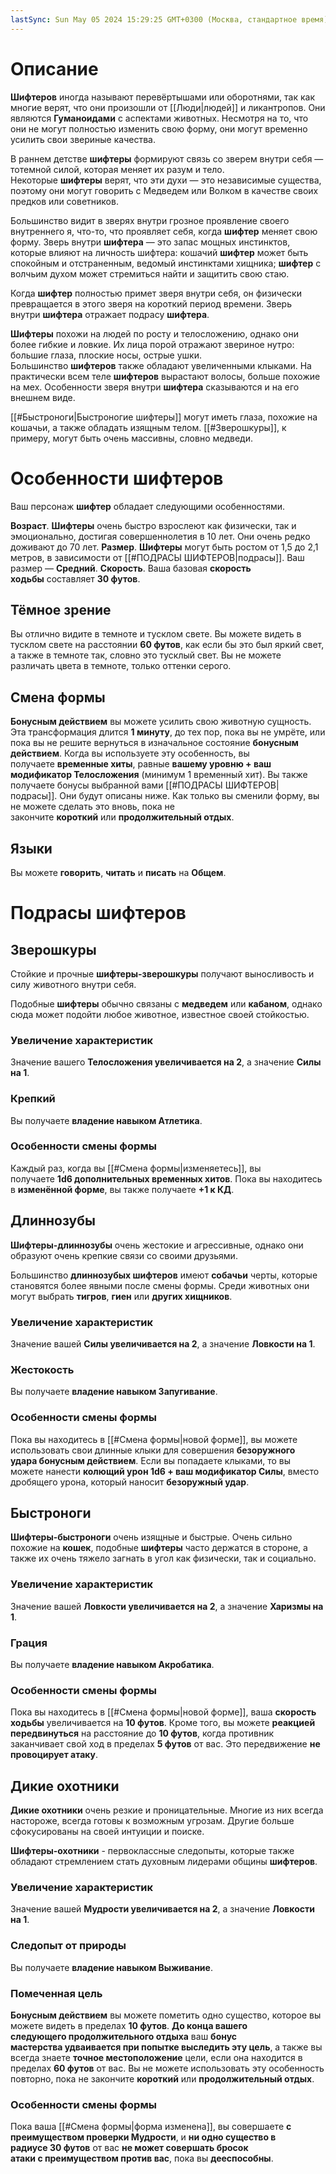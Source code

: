 ```yaml
---
lastSync: Sun May 05 2024 15:29:25 GMT+0300 (Москва, стандартное время)
---
```

# Описание

**Шифтеров** иногда называют перевёртышами или оборотнями, так как многие верят, что они произошли от [[Люди|людей]] и ликантропов. Они являются **Гуманоидами** с аспектами животных. Несмотря на то, что они не могут полностью изменить свою форму, они могут временно усилить свои звериные качества.

В раннем детстве **шифтеры** формируют связь со зверем внутри себя — тотемной силой, которая меняет их разум и тело. Некоторые **шифтеры** верят, что эти духи — это независимые существа, поэтому они могут говорить с Медведем или Волком в качестве своих предков или советников.

Большинство видит в зверях внутри грозное проявление своего внутреннего я, что-то, что проявляет себя, когда **шифтер** меняет свою форму. Зверь внутри **шифтера** — это запас мощных инстинктов, которые влияют на личность шифтера: кошачий **шифтер** может быть спокойным и отстраненным, ведомый инстинктами хищника; **шифтер** с волчьим духом может стремиться найти и защитить свою стаю.

Когда **шифтер** полностью примет зверя внутри себя, он физически превращается в этого зверя на короткий период времени. Зверь внутри **шифтера** отражает подрасу **шифтера**.

**Шифтеры** похожи на людей по росту и телосложению, однако они более гибкие и ловкие. Их лица порой отражают звериное нутро: большие глаза, плоские носы, острые ушки. Большинство **шифтеров** также обладают увеличенными клыками. На практически всем теле **шифтеров** вырастают волосы, больше похожие на мех. Особенности зверя внутри **шифтера** сказываются и на его внешнем виде.

[[#Быстроноги|Быстроногие шифтеры]] могут иметь глаза, похожие на кошачьи, а также обладать изящным телом. [[#Зверошкуры]], к примеру, могут быть очень массивны, словно медведи.

# Особенности шифтеров

Ваш персонаж **шифтер** обладает следующими особенностями.

**Возраст**. **Шифтеры** очень быстро взрослеют как физически, так и эмоционально, достигая совершеннолетия в 10 лет. Они очень редко доживают до 70 лет.
**Размер**. **Шифтеры** могут быть ростом от 1,5 до 2,1 метров, в зависимости от [[#ПОДРАСЫ ШИФТЕРОВ|подрасы]]. Ваш размер — **Средний**.
**Скорость**. Ваша базовая **скорость ходьбы** составляет **30 футов**.

## Тёмное зрение

Вы отлично видите в темноте и тусклом свете. Вы можете видеть в тусклом свете на расстоянии **60 футов**, как если бы это был яркий свет, а также в темноте так, словно это тусклый свет. Вы не можете различать цвета в темноте, только оттенки серого.

## Смена формы

**Бонусным действием** вы можете усилить свою животную сущность. Эта трансформация длится **1 минуту**, до тех пор, пока вы не умрёте, или пока вы не решите вернуться в изначальное состояние **бонусным действием**. Когда вы используете эту особенность, вы получаете **временные хиты**, равные **вашему уровню + ваш модификатор Телосложения** (минимум 1 временный хит). Вы также получаете бонусы выбранной вами [[#ПОДРАСЫ ШИФТЕРОВ|подрасы]]. Они будут описаны ниже. Как только вы сменили форму, вы не можете сделать это вновь, пока не закончите **короткий** или **продолжительный отдых**.

## Языки

Вы можете **говорить**, **читать** и **писать** на **Общем**.

# Подрасы шифтеров

## Зверошкуры

Стойкие и прочные **шифтеры-зверошкуры** получают выносливость и силу животного внутри себя.

Подобные **шифтеры** обычно связаны с **медведем** или **кабаном**, однако сюда может подойти любое животное, известное своей стойкостью.

### Увеличение характеристик

Значение вашего **Телосложения увеличивается на 2**, а значение **Силы на 1**.

### Крепкий

Вы получаете **владение навыком Атлетика**.

### Особенности смены формы

Каждый раз, когда вы [[#Смена формы|изменяетесь]], вы получаете **1d6 дополнительных временных хитов**. Пока вы находитесь в **изменённой форме**, вы также получаете **+1 к КД**.

## Длиннозубы

**Шифтеры-длиннозубы** очень жестокие и агрессивные, однако они образуют очень крепкие связи со своими друзьями.

Большинство **длиннозубых шифтеров** имеют **собачьи** черты, которые становятся более явными после смены формы. Среди животных они могут выбрать **тигров**, **гиен** или **других хищников**.

### Увеличение характеристик

Значение вашей **Силы увеличивается на 2**, а значение **Ловкости на 1**.

### Жестокость

Вы получаете **владение навыком Запугивание**.

### Особенности смены формы

Пока вы находитесь в [[#Смена формы|новой форме]], вы можете использовать свои длинные клыки для совершения **безоружного удара бонусным действием**. Если вы попадаете клыками, то вы можете нанести **колющий урон 1d6 + ваш модификатор Силы**, вместо дробящего урона, который наносит **безоружный удар**.

## Быстроноги

**Шифтеры-быстроноги** очень изящные и быстрые. Очень сильно похожие на **кошек**, подобные **шифтеры** часто держатся в стороне, а также их очень тяжело загнать в угол как физически, так и социально.

### Увеличение характеристик

Значение вашей **Ловкости увеличивается на 2**, а значение **Харизмы на 1**.

### Грация

Вы получаете **владение навыком Акробатика**.

### Особенности смены формы

Пока вы находитесь в [[#Смена формы|новой форме]], ваша **скорость ходьбы** увеличивается на **10 футов**. Кроме того, вы можете **реакцией передвинуться** на расстояние до **10 футов**, когда противник заканчивает свой ход в пределах **5 футов** от вас. Это передвижение **не провоцирует атаку**.

## Дикие охотники

**Дикие охотники** очень резкие и проницательные. Многие из них всегда настороже, всегда готовы к возможным угрозам. Другие больше сфокусированы на своей интуиции и поиске.

**Шифтеры-охотники** - первоклассные следопыты, которые также обладают стремлением стать духовным лидерами общины **шифтеров**.

### Увеличение характеристик

Значение вашей **Мудрости увеличивается на 2**, а значение **Ловкости на 1**.

### Следопыт от природы

Вы получаете **владение навыком Выживание**.

### Помеченная цель

**Бонусным действием** вы можете пометить одно существо, которое вы можете видеть в пределах **10 футов**. **До конца вашего следующего продолжительного отдыха** ваш **бонус мастерства удваивается при попытке выследить эту цель**, а также вы всегда знаете **точное местоположение** цели, если она находится в пределах **60 футов** от вас. Вы не можете использовать эту особенность повторно, пока не закончите **короткий** или **продолжительный отдых**.

### Особенности смены формы

Пока ваша [[#Смена формы|форма изменена]], вы совершаете **с преимуществом проверки Мудрости**, и **ни одно существо в радиусе 30 футов** от вас **не может совершать бросок атаки с преимуществом против вас**, пока вы **дееспособны**.